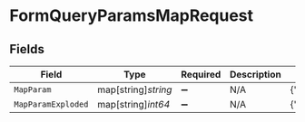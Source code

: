 # FormQueryParamsMapRequest


## Fields

| Field                             | Type                              | Required                          | Description                       | Example                           |
| --------------------------------- | --------------------------------- | --------------------------------- | --------------------------------- | --------------------------------- |
| `MapParam`                        | map[string]*string*               | :heavy_minus_sign:                | N/A                               | {"test":"value","test2":"value2"} |
| `MapParamExploded`                | map[string]*int64*                | :heavy_minus_sign:                | N/A                               | {"test":1,"test2":2}              |